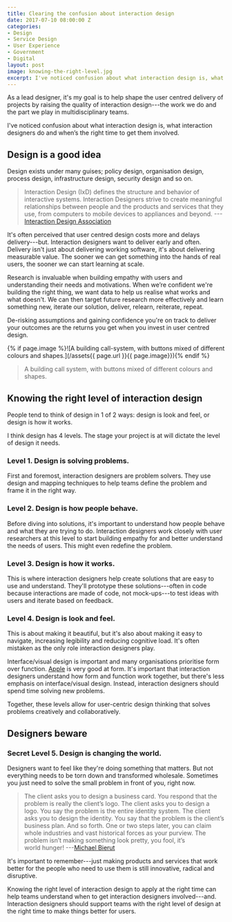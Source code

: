 ```yaml
---
title: Clearing the confusion about interaction design
date: 2017-07-10 08:00:00 Z
categories:
- Design
- Service Design
- User Experience
- Government
- Digital
layout: post
image: knowing-the-right-level.jpg
excerpt: I've noticed confusion about what interaction design is, what interaction designers do and when’s the right time to get them involved.
---
```


As a lead designer, it's my goal is to help shape the user centred delivery of projects by raising the quality of interaction design---the work we do and the part we play in multidisciplinary teams.

I've noticed confusion about what interaction design is, what interaction designers do and when’s the right time to get them involved.

## Design is a good idea

Design exists under many guises; policy design, organisation design, process design, infrastructure design, security design and so on.

> Interaction Design (IxD) defines the structure and behavior of interactive systems. Interaction Designers strive to create meaningful relationships between people and the products and services that they use, from computers to mobile devices to appliances and beyond.
---[Interaction Design Association](http://ixda.org/ixda-global/about-history/)

It's often perceived that user centred design costs more and delays delivery---but. Interaction designers want to deliver early and often. Delivery isn't just about delivering working software, it's about delivering measurable value. The sooner we can get something into the hands of real users, the sooner we can start learning at scale.

Research is invaluable when building empathy with users and understanding their needs and motivations. When we’re confident we're building the right thing, we want data to help us realise what works and what doesn't. We can then target future research more effectively and learn something new, iterate our solution, deliver, relearn, reiterate, repeat.

De-risking assumptions and gaining confidence you're on track to deliver your outcomes are the returns you get when you invest in user centred design.

{% if page.image %}![A building call-system, with buttons mixed of different colours and shapes.](/assets{{ page.url }}{{ page.image}}){% endif %}

> A building call system, with buttons mixed of different colours and shapes.

## Knowing the right level of interaction design

People tend to think of design in 1 of 2 ways: design is look and feel, or design is how it works.

I think design has 4 levels. The stage your project is at will dictate the level of design it needs.

### Level 1. Design is solving problems.

First and foremost, interaction designers are problem solvers. They use design and mapping techniques to help teams define the problem and frame it in the right way.

### Level 2. Design is how people behave.

Before diving into solutions, it's important to understand how people behave and what they are trying to do. Interaction designers work closely with user researchers at this level to start building empathy for and better understand the needs of users. This might even redefine the problem.

### Level 3. Design is how it works.

This is where interaction designers help create solutions that are easy to use and understand. They'll prototype these solutions---often in code because interactions are made of code, not mock-ups---to test ideas with users and iterate based on feedback.

### Level 4. Design is look and feel.

This is about making it beautiful, but it's also about making it easy to navigate, increasing legibility and reducing cognitive load. It's often mistaken as the only role interaction designers play.

Interface/visual design is important and many organisations prioritise form over function. [Apple](http://www.apple.com) is very good at form. It's important that interaction designers understand how form and function work together, but there's less emphasis on interface/visual design. Instead, interaction designers should spend time solving new problems.

Together, these levels allow for user-centric design thinking that solves problems creatively and collaboratively.

## Designers beware

### Secret Level 5. Design is changing the world.

Designers want to feel like they're doing something that matters. But not everything needs to be torn down and transformed wholesale. Sometimes you just need to solve the small problem in front of you, right now.

> The client asks you to design a business card. You respond that the problem is really the client’s logo. The client asks you to design a logo. You say the problem is the entire identity system. The client asks you to design the identity. You say that the problem is the client’s business plan. And so forth. One or two steps later, you can claim whole industries and vast historical forces as your purview. The problem isn’t making something look pretty, you fool, it’s world hunger!
---[Michael Bierut](http://designobserver.com/feature/youre-so-intelligent/5917/)

It's important to remember---just making products and services that work better for the people who need to use them is still innovative, radical and disruptive.

Knowing the right level of interaction design to apply at the right time can help teams understand when to get interaction designers involved---and. Interaction designers should support teams with the right level of design at the right time to make things better for users.
